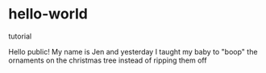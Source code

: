 # hello-world
tutorial


Hello public! My name is Jen and yesterday I taught my baby to "boop" the ornaments on the christmas tree instead of ripping them off
